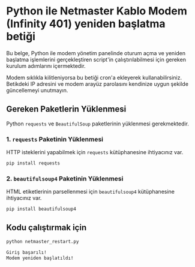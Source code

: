 # Python ile Netmaster Kablo Modem (Infinity 401) yeniden başlatma betiği

Bu belge, Python ile modem yönetim panelinde oturum açma ve yeniden başlatma işlemlerini gerçekleştiren script'in çalıştırılabilmesi için gereken kurulum adımlarını içermektedir.

Modem sıklıkla kilitleniyorsa bu betiği cron'a ekleyerek kullanabilirsiniz. Betikdeki IP adresini ve modem arayüz parolasını kendinize uygun şekilde güncellemeyi unutmayın.

## Gereken Paketlerin Yüklenmesi

Python `requests` ve `BeautifulSoup` paketlerinin yüklenmesi gerekmektedir.

### 1. `requests` Paketinin Yüklenmesi
HTTP isteklerini yapabilmek için `requests` kütüphanesine ihtiyacınız var.

```bash
pip install requests
```


### 2. `beautifulsoup4` Paketinin Yüklenmesi
HTML etiketlerinin parsellenmesi için `beautifulsoup4` kütüphanesine ihtiyacınız var.

```bash
pip install beautifulsoup4
```

## Kodu çalıştırmak için

```bash
python netmaster_restart.py

Giriş başarılı!
Modem yeniden başlatıldı!

```
